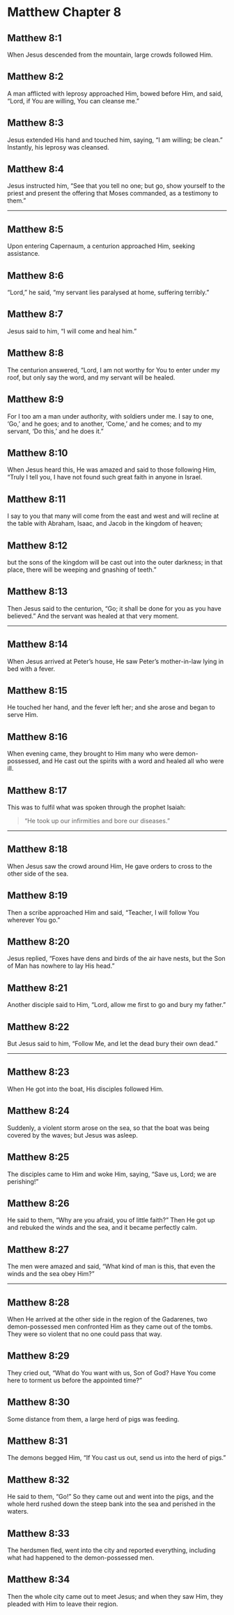# Matthew Chapter 8

## Matthew 8:1

When Jesus descended from the mountain, large crowds followed Him.

## Matthew 8:2

A man afflicted with leprosy approached Him, bowed before Him, and said, “Lord, if You are willing, You can cleanse me.”

## Matthew 8:3

Jesus extended His hand and touched him, saying, “I am willing; be clean.” Instantly, his leprosy was cleansed.

## Matthew 8:4

Jesus instructed him, “See that you tell no one; but go, show yourself to the priest and present the offering that Moses commanded, as a testimony to them.”

---

## Matthew 8:5

Upon entering Capernaum, a centurion approached Him, seeking assistance.

## Matthew 8:6

“Lord,” he said, “my servant lies paralysed at home, suffering terribly.”

## Matthew 8:7

Jesus said to him, “I will come and heal him.”

## Matthew 8:8

The centurion answered, “Lord, I am not worthy for You to enter under my roof, but only say the word, and my servant will be healed.

## Matthew 8:9

For I too am a man under authority, with soldiers under me. I say to one, ‘Go,’ and he goes; and to another, ‘Come,’ and he comes; and to my servant, ‘Do this,’ and he does it.”

## Matthew 8:10

When Jesus heard this, He was amazed and said to those following Him, “Truly I tell you, I have not found such great faith in anyone in Israel.

## Matthew 8:11

I say to you that many will come from the east and west and will recline at the table with Abraham, Isaac, and Jacob in the kingdom of heaven;

## Matthew 8:12

but the sons of the kingdom will be cast out into the outer darkness; in that place, there will be weeping and gnashing of teeth.”

## Matthew 8:13

Then Jesus said to the centurion, “Go; it shall be done for you as you have believed.” And the servant was healed at that very moment.

---

## Matthew 8:14

When Jesus arrived at Peter’s house, He saw Peter’s mother-in-law lying in bed with a fever.

## Matthew 8:15

He touched her hand, and the fever left her; and she arose and began to serve Him.

## Matthew 8:16

When evening came, they brought to Him many who were demon-possessed, and He cast out the spirits with a word and healed all who were ill.

## Matthew 8:17

This was to fulfil what was spoken through the prophet Isaiah:

> “He took up our infirmities
> and bore our diseases.”

---

## Matthew 8:18

When Jesus saw the crowd around Him, He gave orders to cross to the other side of the sea.

## Matthew 8:19

Then a scribe approached Him and said, “Teacher, I will follow You wherever You go.”

## Matthew 8:20

Jesus replied, “Foxes have dens and birds of the air have nests, but the Son of Man has nowhere to lay His head.”

## Matthew 8:21

Another disciple said to Him, “Lord, allow me first to go and bury my father.”

## Matthew 8:22

But Jesus said to him, “Follow Me, and let the dead bury their own dead.”

---

## Matthew 8:23

When He got into the boat, His disciples followed Him.

## Matthew 8:24

Suddenly, a violent storm arose on the sea, so that the boat was being covered by the waves; but Jesus was asleep.

## Matthew 8:25

The disciples came to Him and woke Him, saying, “Save us, Lord; we are perishing!”

## Matthew 8:26

He said to them, “Why are you afraid, you of little faith?” Then He got up and rebuked the winds and the sea, and it became perfectly calm.

## Matthew 8:27

The men were amazed and said, “What kind of man is this, that even the winds and the sea obey Him?”

---

## Matthew 8:28

When He arrived at the other side in the region of the Gadarenes, two demon-possessed men confronted Him as they came out of the tombs. They were so violent that no one could pass that way.

## Matthew 8:29

They cried out, “What do You want with us, Son of God? Have You come here to torment us before the appointed time?”

## Matthew 8:30

Some distance from them, a large herd of pigs was feeding.

## Matthew 8:31

The demons begged Him, “If You cast us out, send us into the herd of pigs.”

## Matthew 8:32

He said to them, “Go!” So they came out and went into the pigs, and the whole herd rushed down the steep bank into the sea and perished in the waters.

## Matthew 8:33

The herdsmen fled, went into the city and reported everything, including what had happened to the demon-possessed men.

## Matthew 8:34

Then the whole city came out to meet Jesus; and when they saw Him, they pleaded with Him to leave their region.
